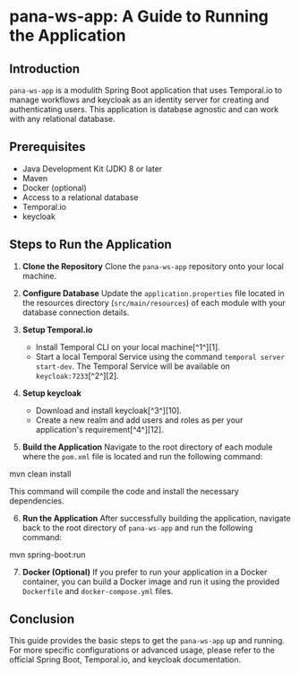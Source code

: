 # pana-ws-app: A Guide to Running the Application

## Introduction
`pana-ws-app` is a modulith Spring Boot application that uses Temporal.io to manage workflows and keycloak as an identity server for creating and authenticating users. This application is database agnostic and can work with any relational database.

## Prerequisites
- Java Development Kit (JDK) 8 or later
- Maven
- Docker (optional)
- Access to a relational database
- Temporal.io
- keycloak

## Steps to Run the Application

1. **Clone the Repository**
   Clone the `pana-ws-app` repository onto your local machine.

2. **Configure Database**
   Update the `application.properties` file located in the resources directory (`src/main/resources`) of each module with your database connection details.

3. **Setup Temporal.io**
    - Install Temporal CLI on your local machine[^1^][1].
    - Start a local Temporal Service using the command `temporal server start-dev`. The Temporal Service will be available on `keycloak:7233`[^2^][2].

4. **Setup keycloak**
    - Download and install keycloak[^3^][10].
    - Create a new realm and add users and roles as per your application's requirement[^4^][12].

5. **Build the Application**
   Navigate to the root directory of each module where the `pom.xml` file is located and run the following command:

mvn clean install

This command will compile the code and install the necessary dependencies.

6. **Run the Application**
   After successfully building the application, navigate back to the root directory of `pana-ws-app` and run the following command:

mvn spring-boot:run

7. **Docker (Optional)**
   If you prefer to run your application in a Docker container, you can build a Docker image and run it using the provided `Dockerfile` and `docker-compose.yml` files.

## Conclusion
This guide provides the basic steps to get the `pana-ws-app` up and running. For more specific configurations or advanced usage, please refer to the official Spring Boot, Temporal.io, and keycloak documentation.
